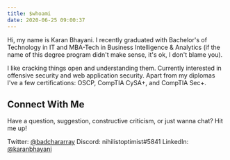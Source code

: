 ```yaml
---
title: $whoami
date: 2020-06-25 09:00:37
---
```


Hi, my name is Karan Bhayani. I recently graduated with Bachelor's of Technology in IT and MBA-Tech in Business Intelligence & Analytics (if the name of this degree program didn't make sense, it's ok, I don't blame you).

I like cracking things open and understanding them. Currently interested in offensive security and web application security. Apart from my diplomas I've a few certifications: OSCP, CompTIA CySA+, and CompTIA Sec+.

<div data-iframe-width="150" data-iframe-height="270" data-share-badge-id="efaf5918-9119-438c-ab8c-4594b9e6c00c" data-share-badge-host="https://www.youracclaim.com"></div><script type="text/javascript" async src="//cdn.youracclaim.com/assets/utilities/embed.js"></script>

<div data-iframe-width="150" data-iframe-height="270" data-share-badge-id="2fb63e51-6527-4c69-8edc-9d2d925da0df" data-share-badge-host="https://www.youracclaim.com"></div><script type="text/javascript" async src="//cdn.youracclaim.com/assets/utilities/embed.js"></script>

<div data-iframe-width="150" data-iframe-height="270" data-share-badge-id="7add6a8a-e9ff-4492-8b48-61e7d014ecca" data-share-badge-host="https://www.youracclaim.com"></div><script type="text/javascript" async src="//cdn.youracclaim.com/assets/utilities/embed.js"></script>

## Connect With Me
Have a question, suggestion, constructive criticism, or just wanna chat? Hit me up!

Twitter: [@badchararray](https://twitter.com/badchararray)
Discord: nihilistoptimist#5841
LinkedIn: [@karanbhayani](https://www.linkedin.com/in/karanbhayani/)
